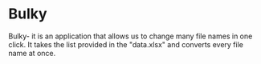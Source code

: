 # Bulky
Bulky- it is an application that allows us to change many file names in one click. It takes the list provided in the "data.xlsx" and converts every file name at once.
